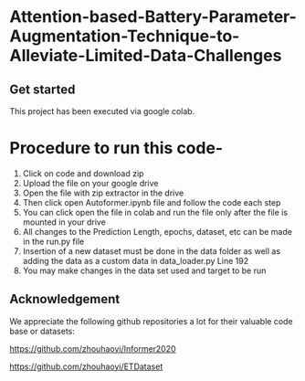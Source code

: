 # Attention-based-Battery-Parameter-Augmentation-Technique-to-Alleviate-Limited-Data-Challenges

## Get started
This project has been executed via google colab.

# Procedure to run this code- 

1. Click on code and download zip
2. Upload the file on your google drive
3. Open the file with zip extractor in the drive
4. Then click open Autoformer.ipynb file and follow the code each step
5. You can click open the file in colab and run the file only after the file is mounted in your drive
6. All changes to the Prediction Length, epochs, dataset, etc can be made in the run.py file 
7. Insertion of a new dataset must be done in the data folder as well as adding the data as a custom data in data_loader.py Line 192
8. You may make changes in the data set used and target to be run


## Acknowledgement
We appreciate the following github repositories a lot for their valuable code base or datasets:

https://github.com/zhouhaoyi/Informer2020

https://github.com/zhouhaoyi/ETDataset
